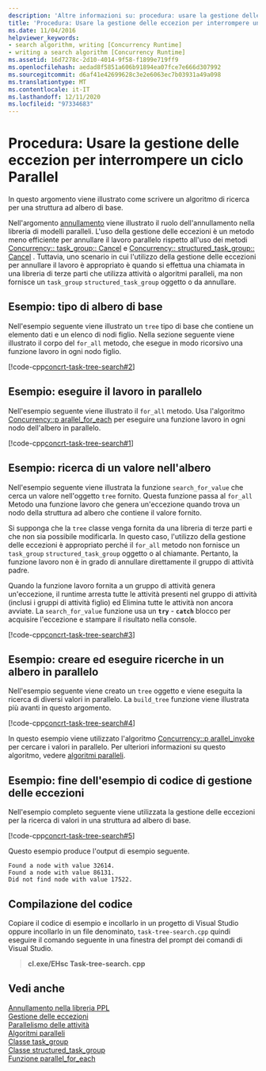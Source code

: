 ```yaml
---
description: 'Altre informazioni su: procedura: usare la gestione delle eccezioni per interrompere un ciclo parallelo'
title: 'Procedura: Usare la gestione delle eccezion per interrompere un ciclo Parallel'
ms.date: 11/04/2016
helpviewer_keywords:
- search algorithm, writing [Concurrency Runtime]
- writing a search algorithm [Concurrency Runtime]
ms.assetid: 16d7278c-2d10-4014-9f58-f1899e719ff9
ms.openlocfilehash: aedad8f5851a606b91894ea07fce7e666d307992
ms.sourcegitcommit: d6af41e42699628c3e2e6063ec7b03931a49a098
ms.translationtype: MT
ms.contentlocale: it-IT
ms.lasthandoff: 12/11/2020
ms.locfileid: "97334683"
---
```

# <a name="how-to-use-exception-handling-to-break-from-a-parallel-loop"></a>Procedura: Usare la gestione delle eccezion per interrompere un ciclo Parallel

In questo argomento viene illustrato come scrivere un algoritmo di ricerca per una struttura ad albero di base.

Nell'argomento [annullamento](cancellation-in-the-ppl.md) viene illustrato il ruolo dell'annullamento nella libreria di modelli paralleli. L'uso della gestione delle eccezioni è un metodo meno efficiente per annullare il lavoro parallelo rispetto all'uso dei metodi [Concurrency:: task_group:: Cancel](reference/task-group-class.md#cancel) e [Concurrency:: structured_task_group:: Cancel](reference/structured-task-group-class.md#cancel) . Tuttavia, uno scenario in cui l'utilizzo della gestione delle eccezioni per annullare il lavoro è appropriato è quando si effettua una chiamata in una libreria di terze parti che utilizza attività o algoritmi paralleli, ma non fornisce un `task_group` `structured_task_group` oggetto o da annullare.

## <a name="example-basic-tree-type"></a>Esempio: tipo di albero di base

Nell'esempio seguente viene illustrato un `tree` tipo di base che contiene un elemento dati e un elenco di nodi figlio. Nella sezione seguente viene illustrato il corpo del `for_all` metodo, che esegue in modo ricorsivo una funzione lavoro in ogni nodo figlio.

[!code-cpp[concrt-task-tree-search#2](../../parallel/concrt/codesnippet/cpp/how-to-use-exception-handling-to-break-from-a-parallel-loop_1.cpp)]

## <a name="example-perform-work-in-parallel"></a>Esempio: eseguire il lavoro in parallelo

Nell'esempio seguente viene illustrato il `for_all` metodo. Usa l'algoritmo [Concurrency::p arallel_for_each](reference/concurrency-namespace-functions.md#parallel_for_each) per eseguire una funzione lavoro in ogni nodo dell'albero in parallelo.

[!code-cpp[concrt-task-tree-search#1](../../parallel/concrt/codesnippet/cpp/how-to-use-exception-handling-to-break-from-a-parallel-loop_2.cpp)]

## <a name="example--search-the-tree-for-a-value"></a>Esempio: ricerca di un valore nell'albero

Nell'esempio seguente viene illustrata la funzione `search_for_value` che cerca un valore nell'oggetto `tree` fornito. Questa funzione passa al `for_all` Metodo una funzione lavoro che genera un'eccezione quando trova un nodo della struttura ad albero che contiene il valore fornito.

Si supponga che la `tree` classe venga fornita da una libreria di terze parti e che non sia possibile modificarla. In questo caso, l'utilizzo della gestione delle eccezioni è appropriato perché il `for_all` metodo non fornisce un `task_group` `structured_task_group` oggetto o al chiamante. Pertanto, la funzione lavoro non è in grado di annullare direttamente il gruppo di attività padre.

Quando la funzione lavoro fornita a un gruppo di attività genera un'eccezione, il runtime arresta tutte le attività presenti nel gruppo di attività (inclusi i gruppi di attività figlio) ed Elimina tutte le attività non ancora avviate. La `search_for_value` funzione usa un **`try`** - **`catch`** blocco per acquisire l'eccezione e stampare il risultato nella console.

[!code-cpp[concrt-task-tree-search#3](../../parallel/concrt/codesnippet/cpp/how-to-use-exception-handling-to-break-from-a-parallel-loop_3.cpp)]

## <a name="example-create-and-search-a-tree-in-parallel"></a>Esempio: creare ed eseguire ricerche in un albero in parallelo

Nell'esempio seguente viene creato un `tree` oggetto e viene eseguita la ricerca di diversi valori in parallelo. La `build_tree` funzione viene illustrata più avanti in questo argomento.

[!code-cpp[concrt-task-tree-search#4](../../parallel/concrt/codesnippet/cpp/how-to-use-exception-handling-to-break-from-a-parallel-loop_4.cpp)]

In questo esempio viene utilizzato l'algoritmo [Concurrency::p arallel_invoke](reference/concurrency-namespace-functions.md#parallel_invoke) per cercare i valori in parallelo. Per ulteriori informazioni su questo algoritmo, vedere [algoritmi paralleli](../../parallel/concrt/parallel-algorithms.md).

## <a name="example-finished-exception-handling-code-sample"></a>Esempio: fine dell'esempio di codice di gestione delle eccezioni

Nell'esempio completo seguente viene utilizzata la gestione delle eccezioni per la ricerca di valori in una struttura ad albero di base.

[!code-cpp[concrt-task-tree-search#5](../../parallel/concrt/codesnippet/cpp/how-to-use-exception-handling-to-break-from-a-parallel-loop_5.cpp)]

Questo esempio produce l'output di esempio seguente.

```Output
Found a node with value 32614.
Found a node with value 86131.
Did not find node with value 17522.
```

## <a name="compiling-the-code"></a>Compilazione del codice

Copiare il codice di esempio e incollarlo in un progetto di Visual Studio oppure incollarlo in un file denominato, `task-tree-search.cpp` quindi eseguire il comando seguente in una finestra del prompt dei comandi di Visual Studio.

> **cl.exe/EHsc Task-tree-search. cpp**

## <a name="see-also"></a>Vedi anche

[Annullamento nella libreria PPL](cancellation-in-the-ppl.md)<br/>
[Gestione delle eccezioni](../../parallel/concrt/exception-handling-in-the-concurrency-runtime.md)<br/>
[Parallelismo delle attività](../../parallel/concrt/task-parallelism-concurrency-runtime.md)<br/>
[Algoritmi paralleli](../../parallel/concrt/parallel-algorithms.md)<br/>
[Classe task_group](reference/task-group-class.md)<br/>
[Classe structured_task_group](../../parallel/concrt/reference/structured-task-group-class.md)<br/>
[Funzione parallel_for_each](reference/concurrency-namespace-functions.md#parallel_for_each)

